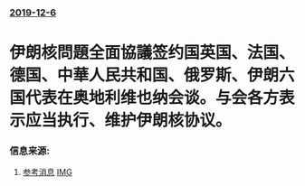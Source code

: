 ### [2019-12-6](/news/2019/12/6/index.md)

##### 
#  伊朗核問題全面協議签约国英国、法国、德国、中華人民共和国、俄罗斯、伊朗六国代表在奥地利维也纳会谈。与会各方表示应当执行、维护伊朗核协议。 




### 信息来源:

1. [参考消息](https://news.sina.com.cn/w/2019-12-08/doc-iihnzahi6063744.shtml) [IMG](http://n.sinaimg.cn/spider2019128/12/w500h312/20191208/51ff-iknhexh5518921.jpg)
